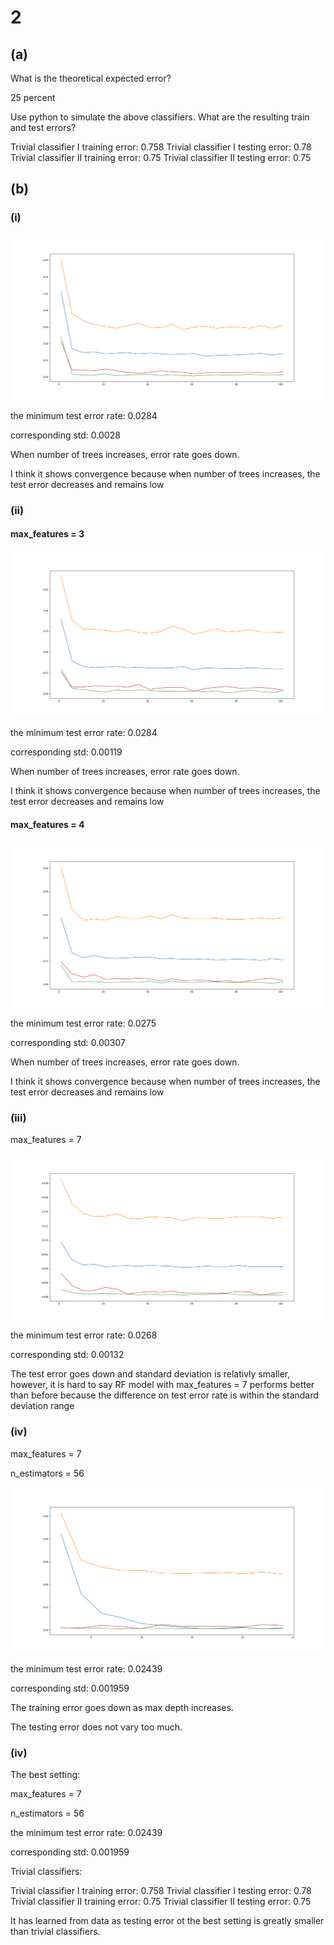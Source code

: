 # 2
## (a)

What is the theoretical expected error?

25 percent

Use python to simulate the above classifiers. What are the resulting train and test
errors?

Trivial classifier I training error: 0.758
Trivial classifier I testing error: 0.78
Trivial classifier II training error: 0.75
Trivial classifier II testing error: 0.75

## (b)

### (i)

<img src = "Figure_1_1.png" />

the minimum test error rate: 0.0284

corresponding std: 0.0028

When number of trees increases, error rate goes down.

I think it shows convergence because when number of trees increases, the test error decreases and remains low

### (ii)

#### max_features = 3

<img src = "Figure_2_1.png" />

the minimum test error rate: 0.0284

corresponding std: 0.00119

When number of trees increases, error rate goes down.

I think it shows convergence because when number of trees increases, the test error decreases and remains low


#### max_features = 4

<img src = "Figure_2_2.png" />

the minimum test error rate: 0.0275

corresponding std: 0.00307

When number of trees increases, error rate goes down.

I think it shows convergence because when number of trees increases, the test error decreases and remains low


### (iii)

max_features = 7

<img src = "Figure_3_1.png" />

the minimum test error rate: 0.0268

corresponding std: 0.00132

The test error goes down and standard deviation is relativly smaller, however, it is hard to say RF model with max_features = 7 performs better than before because the difference on test error rate is within the standard deviation range


### (iv)

max_features = 7

n_estimators = 56

<img src = "Figure_4_1.png" />

the minimum test error rate: 0.02439

corresponding std: 0.001959

The training error goes down as max depth increases.

The testing error does not vary too much.

### (iv)

The best setting:

max_features = 7

n_estimators = 56

the minimum test error rate: 0.02439

corresponding std: 0.001959

Trivial classifiers:

Trivial classifier I training error: 0.758
Trivial classifier I testing error: 0.78
Trivial classifier II training error: 0.75
Trivial classifier II testing error: 0.75

It has learned from data as testing error ot the best setting is greatly smaller than trivial classifiers.
